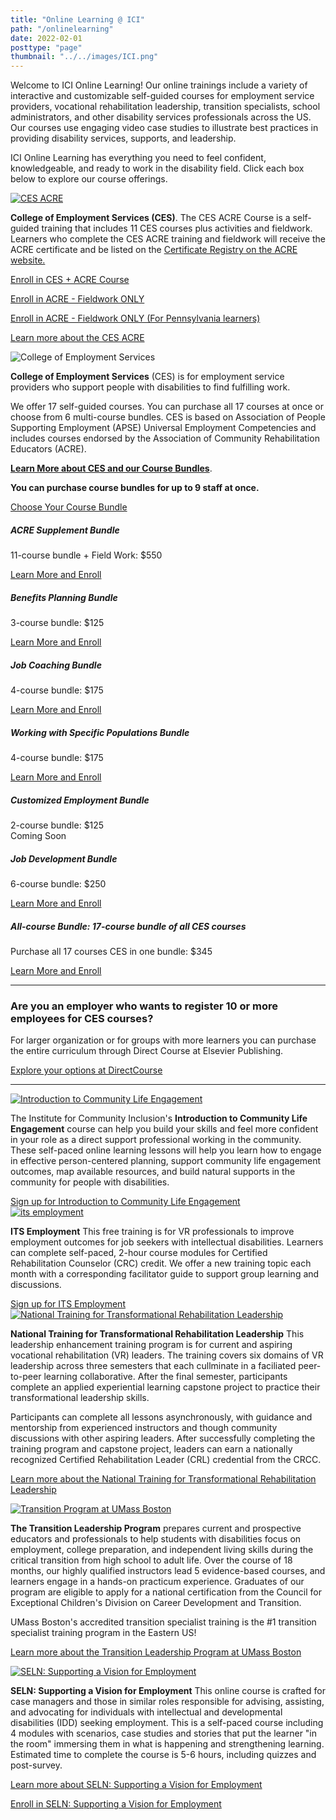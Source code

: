 ```yaml
---
title: "Online Learning @ ICI"
path: "/onlinelearning"
date: 2022-02-01
posttype: "page"
thumbnail: "../../images/ICI.png"
---
```

<p>Welcome to ICI Online Learning! Our online trainings include a variety of interactive and customizable self-guided courses for employment service providers, vocational rehabilitation leadership, transition specialists, school administrators, and other disability services professionals across the US. Our courses use engaging video case studies to illustrate best practices in providing disability services, supports, and leadership.</p>

<p>ICI Online Learning has everything you need to feel confident, knowledgeable, and ready to work in the disability field. Click each box below to explore our course offerings.</p>
<div class="d-grid gap-3">
  <div class="card">
    <a href="/onlinelearning/cesacre/">
    <img src="CES_i_acre_long.png" class="card-img-top" style="max-width: 850px;" alt="CES ACRE"></a>
    <div class="card-body">
      <p class="card-text"><p class=""><strong>College of Employment Services (CES)</strong>. The CES ACRE Course is a self-guided training that includes 11 CES courses plus activities and fieldwork. Learners who complete the CES ACRE training and fieldwork will receive the ACRE certificate and be listed on the <a href="https://www.acreducators.org/certificate-registry.html">Certificate Registry on the ACRE website.</a></p>
      <p><a class="btn btn-primary" href="https://elearning.communityinclusion.org/browse/ces/programs/ces-acre-bundle">Enroll in CES + ACRE Course</a> </p>
      <p><a class="btn btn-primary" href="https://elearning.communityinclusion.org/browse/ces/courses/ces-acre-2024---fieldwork-only-course">Enroll in ACRE - Fieldwork ONLY</a></p>
      <p><a class="btn btn-primary" href="https://elearning.communityinclusion.org/browse/ces/courses/ces-acre-2024-fieldwork-only-course-for-pennsylvania-learners">Enroll in ACRE - Fieldwork ONLY (For Pennsylvania learners)</a>
      </p>
      <p><a href="/onlinelearning/cesacre/">Learn more about the CES ACRE</a></p>
    </div>
  </div>
<div class="card">
    <img src="CES_i_long.png" class="card-img-top" style="max-width: 850px;" alt="College of Employment Services">
    <div class="card-body">
      <p ><strong>College of Employment Services</strong> (CES) is for employment service providers who support people with disabilities to find fulfilling work.</p>
<p>
  We offer 17 self-guided courses. You can purchase all 17 courses at once or choose from 6 multi-course bundles. CES is based on Association of People Supporting Employment (APSE) Universal Employment Competencies and includes courses endorsed by the Association of Community Rehabilitation Educators (ACRE).
</p>       
<p><a href="ces/"><strong>Learn More about CES and our Course Bundles</strong></a>.</p>
<p><strong>You can purchase course bundles for up to 9 staff at once.</strong></p>
<p>
  <a data-bs-toggle="collapse" class="btn btn-primary" href="#collapseCES" role="button" aria-expanded="false" aria-controls="collapseCES">Choose Your Course Bundle</a></strong> </p>
<div class="collapse" id="collapseCES">
      <div class="row">
        <div class="col-md"><div class="card">
          <div class="card-body">
            <h5 class="card-title">ACRE Supplement Bundle</h5>
            <p> 11-course bundle + Field Work: $550
            <p><a href="https://elearning.communityinclusion.org/browse/ces/programs/ces-acreplus" class="btn btn-primary">Learn More and Enroll</a> 
           </p>
          </div>
        </div></div>
        <div class="col-md"><div class="card"">
          <div class="card-body">
            <h5 class="card-title">Benefits Planning Bundle </h5>
            <p>3-course bundle: $125 </p>
            <p><a href="http://elearning.communityinclusion.org/browse/ces/courses/ces-benefits-planning-bundle" class="btn btn-primary">Learn More and Enroll</a>
             </p>
          </div>
        </div></div>
      </div>
      <p></p>
      <div class="row">
        <div class="col-md"><div class="card" >
          <div class="card-body">
            <h5 class="card-title">Job Coaching Bundle </h5>
            <p>4-course bundle: $175</p>
            <p><a href="https://elearning.communityinclusion.org/browse/ces/courses/ces-job-coaching" class="btn btn-primary">Learn More and Enroll</a>
           </p>
          </div>
        </div></div>
        <div class="col-md"><div class="card">
          <div class="card-body">
            <h5 class="card-title">Working with Specific Populations Bundle</h5>
            <p>4-course bundle: $175 </p>
            <p><a href="http://elearning.communityinclusion.org/browse/ces/courses/ces-working-with-specific-populations" class="btn btn-primary">Learn More and Enroll</a>
            </p>
          </div>
        </div></div>
      </div>
      <p></p>
      <div class="row">
        <div class="col-md"><div class="card" >
          <div class="card-body">
            <h5 class="card-title">Customized Employment Bundle  </h5>
            <p>2-course bundle: $125<br>
            Coming Soon </p>
          </div>
        </div></div>
        <div class="col-md"><div class="card">
          <div class="card-body">
            <h5 class="card-title">Job Development Bundle</h5>
            <p>6-course bundle: $250 </p>
            <p><a href="https://elearning.communityinclusion.org/browse/ces/courses/ces-job-development-bundle" class="btn btn-primary">Learn More and Enroll</a>
              </p>
          </div>
        </div></div>
      </div>
      <p></p>
      <div class="row">
        <div class="col-md"><div class="card" >
          <div class="card-body">
            <h5 class="card-title">All-course Bundle: 17-course bundle of all CES courses </h5>
            <p>Purchase all 17 courses CES in one bundle: $345</p>
            <p></p>
            <p><a href="https://elearning.communityinclusion.org/browse/ces/courses/ces-new-template" class="btn btn-primary">Learn More and Enroll</a></p>
          </div>
        </div></div>
    </div>
    <p></p>
    <hr>
    <h3 class="h5">Are you an employer who wants to register 10 or more employees for CES courses? </h3>
    <p>For larger organization or for groups with more learners you can purchase the entire curriculum through Direct Course at Elsevier Publishing.</p>
    <p> <a href="https://directcourseonline.com/employment-services/" >Explore your options at DirectCourse</a></p>
  <hr>
    </div>
  </div>
</div>
<div class="card">
  <a href="https://elearning.communityinclusion.org/browse/cle/courses/explore-community-life-engagement">
  <img src="EXPLORE_CLE_th.png" class="card-img-top" style="max-width: 600px;" alt="Introduction to Community Life Engagement"></a>
  <div class="card-body">
    <p class="card-text"> The Institute for Community Inclusion's <strong>Introduction to Community Life Engagement</strong> course can help you build your skills and feel more confident in your role as a direct support professional working in the community. These self-paced online learning lessons will help you learn how to engage in effective person-centered planning, support community life engagement outcomes, map available resources, and build natural supports in the community for people with disabilities. </p>
    <a  href="https://elearning.communityinclusion.org/browse/cle/courses/explore-community-life-engagement">
      Sign up for Introduction to Community Life Engagement</a>
    </a>
  </div>
</div>
  <div class="card">
    <a href="https://urls.communityinclusion.org/its-employment">
    <img src="its_employment.png" class="card-img-top" style="max-width: 600px;" alt="its employment"></a>
    <div class="card-body">
      <p class="card-text"><strong>ITS Employment</strong> This free training is for VR professionals to improve employment outcomes for job seekers with intellectual disabilities. Learners can complete self-paced, 2-hour course modules for Certified Rehabilitation Counselor (CRC) credit. We offer a new training topic each month with a corresponding facilitator guide to support group learning and discussions.</p>
      <a  href="https://urls.communityinclusion.org/its-employment">
        Sign up for ITS Employment</a>
      </a>
    </div>
  </div>
  <div class="card"><a href="https://www.uwstout.edu/SVRI/NTCTRL">
    <img src="ntct.png" class="card-img-top" style="max-width: 600px;" alt="National Training for Transformational Rehabilitation Leadership"></a>
    <div class="card-body">
      <p class="card-text"><strong>National Training for Transformational Rehabilitation Leadership</strong> This leadership enhancement training program is for current and aspiring vocational rehabilitation (VR) leaders. The training covers six domains of VR leadership across three semesters that each cullminate in a faciliated peer-to-peer learning collaborative. After the final semester, participants complete an applied experiential learning capstone project to practice their transformational leadership skills.</p>
      <p>Participants can complete all lessons asynchronously, with guidance and mentorship from experienced instructors and though community discussions with other aspiring leaders. After successfully completing the training program and capstone project, leaders can earn a nationally recognized Certified Rehabilitation Leader (CRL) credential from the CRCC.</p>
      <p><a href="https://www.uwstout.edu/SVRI/NTCTRL">Learn more about the National Training for Transformational Rehabilitation Leadership</a></p>
    </div>
  </div>
  <div class="card"><a href="https://online.umb.edu/programs/transition_leadership_certificate">
    <img src="transition_leadership.png" class="card-img-top" style="max-width: 600px;" alt="Transition  Program at UMass Boston"></a>
    <div class="card-body">
      <p class="card-text"><strong>The Transition Leadership Program</strong> prepares current and prospective educators and professionals to help students with disabilities focus on employment, college preparation, and independent living skills during the critical transition from high school to adult life. Over the course of 18 months, our highly qualified instructors lead 5 evidence-based courses, and learners engage in a hands-on practicum experience. Graduates of our program are eligible to apply for a national certification from the Council for Exceptional Children's Division on Career Development and Transition.</p>
       <p>UMass Boston's accredited transition specialist training is the #1 transition specialist training program in the Eastern US!</p>
       <p><a href="https://online.umb.edu/programs/transition_leadership_certificate">Learn more about the Transition Leadership Program at UMass Boston</a></p>
    </div>
  </div>

  
  <div class="card"><a href="https://elearning.communityinclusion.org/browse/seln/courses/seln-supporting-a-vision-for-employment-101">
    <img src="seln_elearning.png" class="card-img-top" style="max-width: 600px;" alt="SELN: Supporting a Vision for Employment"></a>
    <div class="card-body">
      <p class="card-text"><strong>SELN: Supporting a Vision for Employment</strong> This online course is crafted for case managers and those in similar roles responsible for advising, assisting, and advocating for individuals with intellectual and developmental disabilities (IDD) seeking employment. This is a self-paced course including 4 modules with scenarios, case studies and stories that put the learner "in the room" immersing them in what is happening and strengthening learning. Estimated time to complete the course is 5-6 hours, including quizzes and post-survey.</p>
       <p><a href="https://www.selnhub.org/elearningintro">Learn more about SELN: Supporting a Vision for Employment</a></p>
       <p><a href="https://elearning.communityinclusion.org/browse/seln/courses/seln-supporting-a-vision-for-employment-101">Enroll in SELN: Supporting a Vision for Employment</a></p>
    </div>
  </div>